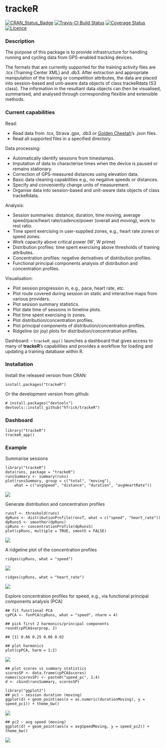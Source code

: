 trackeR
=======

[![CRAN\_Status\_Badge](http://www.r-pkg.org/badges/version/trackeR)](https://cran.r-project.org/package=trackeR)
[![Travis-CI Build
Status](https://travis-ci.org/ikosmidis/trackeR.svg?branch=master)](https://travis-ci.org/ikosmidis/trackeR)
[![Coverage
Status](https://img.shields.io/codecov/c/github/ikosmidis/trackeR/master.svg)](https://codecov.io/github/ikosmidis/trackeR?branch=master)
[![Licence](https://img.shields.io/badge/licence-GPL--3-blue.svg)](https://www.gnu.org/licenses/gpl-3.0.en.html)

### Description

The purpose of this package is to provide infrastructure for handling
running and cycling data from GPS-enabled tracking devices.

The formats that are currently supported for the training activity files
are .tcx (Training Center XML) and .db3. After extraction and
appropriate manipulation of the training or competition attributes, the
data are placed into session-based and unit-aware data objects of class
trackeRdata (S3 class). The information in the resultant data objects
can then be visualised, summarised, and analysed through corresponding
flexible and extensible methods.

### Current capabilities

Read:

-   Read data from .tcx, Strava .gpx, .db3 or [Golden
    Cheetah](http://goldencheetah.org)’s .json files.
-   Read all supported files in a specified directory.

Data processing:

-   Automatically identify sessions from timestamps.
-   Imputation of data to characterise times when the device is paused
    or remains stationary.
-   Correction of GPS-measured distances using elevation data.
-   Basic data cleaning capabilities e.g., no negative speeds or
    distances.
-   Specify and conveniently change units of measurement.
-   Organise data into session-based and unit-aware data objects of
    class trackeRdata.

Analysis:

-   Session summaries: distance, duration, time moving, average
    speed/pace/heart rate/cadence/power (overall and moving), work to
    rest ratio.
-   Time spent exercising in user-supplied zones, e.g., heart rate zones
    or speed zones.
-   Work capacity above critical power (W’, W prime)
-   Distribution profiles: time spent exercising above thresholds of
    training attributes.
-   Concentration profiles: negative derivatives of distribution
    profiles.
-   Functional principal components analysis of distribution and
    concentration profiles.

Visualisation:

-   Plot session progression in, e.g., pace, heart rate, etc.
-   Plot route covered during session on static and interactive maps
    from various providers.
-   Plot session summary statistics.
-   Plot date time of sessions in timeline plots.
-   Plot time spent exercising in zones.
-   Plot distribution/concentration profiles.
-   Plot principal components of distribution/concentration profiles.
-   Ridgeline (or joy) plots for distribution/concentration prifiles.

Dashboard: - `trackeR_app()` launches a dashboard that gives access to
many of **trackeR**’s capabilities and provides a workflow for loading
and updating a training database within R.

### Installation

Install the released version from CRAN:

    install.packages("trackeR")

Or the development version from github:

    # install.packages("devtools")
    devtools::install_github("hfrick/trackeR")

### Dashboard

    library("trackeR")
    trackeR_app()

### Example

Summarise sessions

    library("trackeR")
    data(runs, package = "trackeR")
    runsSummary <- summary(runs)
    plot(runsSummary, group = c("total", "moving"),
        what = c("avgSpeed", "distance", "duration", "avgHeartRate"))

![](README_files/figure-markdown_strict/summary-1.png)

Generate distribution and concentration profiles

    runsT <- threshold(runs)
    dpRuns <- distributionProfile(runsT, what = c("speed", "heart_rate"))
    dpRunsS <- smoother(dpRuns)
    cpRuns <- concentrationProfile(dpRunsS)
    plot(cpRuns, multiple = TRUE, smooth = FALSE)

![](README_files/figure-markdown_strict/cprofile-1.png)

A ridgeline plot of the concentration profiles

    ridges(cpRuns, what = "speed")

![](README_files/figure-markdown_strict/cprofile-ridges-1.png)

    ridges(cpRuns, what = "heart_rate")

![](README_files/figure-markdown_strict/cprofile-ridges-hr-1.png)

Explore concentration profiles for speed, e.g., via functional principal
components analysis (PCA)

    ## fit functional PCA
    cpPCA <- funPCA(cpRuns, what = "speed", nharm = 4)

    ## pick first 2 harmonics/principal components
    round(cpPCA$varprop, 2)

    ## [1] 0.66 0.25 0.06 0.02

    ## plot harmonics
    plot(cpPCA, harm = 1:2)

![](README_files/figure-markdown_strict/funPCA-1.png)

    ## plot scores vs summary statistics
    scoresSP <- data.frame(cpPCA$scores)
    names(scoresSP) <- paste0("speed_pc", 1:4)
    d <- cbind(runsSummary, scoresSP)

    library("ggplot2")
    ## pc1 ~ session duration (moving)
    ggplot(d) + geom_point(aes(x = as.numeric(durationMoving), y = speed_pc1)) + theme_bw()

![](README_files/figure-markdown_strict/scores-1.png)

    ## pc2 ~ avg speed (moving)
    ggplot(d) + geom_point(aes(x = avgSpeedMoving, y = speed_pc2)) + theme_bw()

![](README_files/figure-markdown_strict/scores-2.png)
